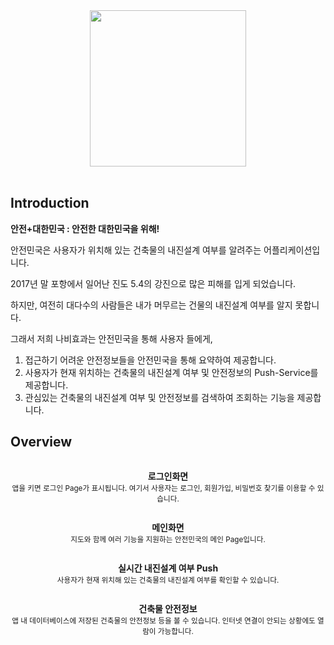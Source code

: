 <div align="middle">
<img src="https://github.com/PNU-ButterflyEffect/anjeonmingug/blob/master/app/src/main/res/drawable/appicon.png" height="250px" >
</div>
<br/>

## Introduction
**안전+대한민국 : 안전한 대한민국을 위해!**


안전민국은 사용자가 위치해 있는 건축물의 내진설계 여부를 알려주는 어플리케이션입니다.

2017년 말 포항에서 일어난 진도 5.4의 강진으로 많은 피해를 입게 되었습니다.

하지만, 여전히 대다수의 사람들은 내가 머무르는 건물의 내진설계 여부를 알지 못합니다.

그래서 저희 나비효과는 안전민국을 통해 사용자 들에게,
  1. 접근하기 어려운 안전정보들을 안전민국을 통해 요약하여 제공합니다.
  2. 사용자가 현재 위치하는 건축물의 내진설계 여부 및 안전정보의 Push-Service를 제공합니다.
  3. 관심있는 건축물의 내진설계 여부 및 안전정보를 검색하여 조회하는 기능을 제공합니다.


## Overview


<p align="center">
<img src="">
</p>
<p align="center">
  <b>로그인화면</b>
  <br/>
  <sub>앱을 키면 로그인 Page가 표시됩니다. 여기서 사용자는 로그인, 회원가입, 비밀번호 찾기를 이용할 수 있습니다.</sub>
</p>

<p align="center">
<img src="">
</p>

<p align="center">
  <b>메인화면</b>
  <br/>
  <sub>지도와 함께 여러 기능을 지원하는 안전민국의 메인 Page입니다. </sub>
</p>


<p align="center">
<img src="">
</p>

<p align="center">
  <b>실시간 내진설계 여부 Push</b>
  <br/>
  <sub>사용자가 현재 위치해 있는 건축물의 내진설계 여부를 확인할 수 있습니다. </sub>
</p>


<p align="center">
<img src="">
</p>

<p align="center">
  <b>건축물 안전정보</b>
  <br/>
  <sub>앱 내 데이터베이스에 저장된 건축물의 안전정보 등을 볼 수 있습니다. 인터넷 연결이 안되는 상황에도 열람이 가능합니다. </sub>
</p>


</br></br>


